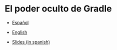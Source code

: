 # El poder oculto de Gradle
 
* [Español](README-es.md)
* [English](README-en.md)

* [Slides (in spanish)](GradleHiddenPower/index.html)